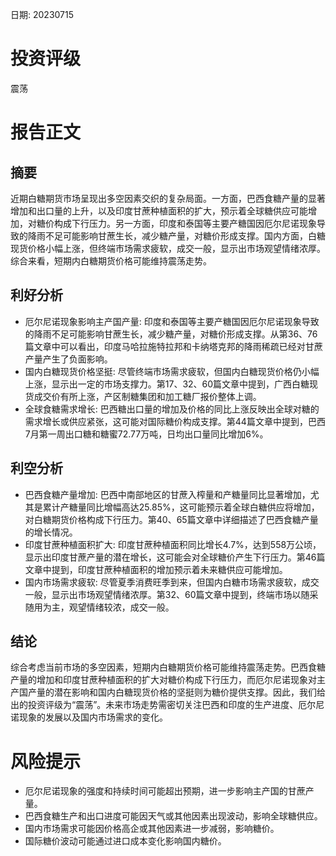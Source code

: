 
日期: 20230715

# 投资评级

震荡

# 报告正文

## 摘要

近期白糖期货市场呈现出多空因素交织的复杂局面。一方面，巴西食糖产量的显著增加和出口量的上升，以及印度甘蔗种植面积的扩大，预示着全球糖供应可能增加，对糖价构成下行压力。另一方面，印度和泰国等主要产糖国因厄尔尼诺现象导致的降雨不足可能影响甘蔗生长，减少糖产量，对糖价形成支撑。国内方面，白糖现货价格小幅上涨，但终端市场需求疲软，成交一般，显示出市场观望情绪浓厚。综合来看，短期内白糖期货价格可能维持震荡走势。

## 利好分析

* 厄尔尼诺现象影响主产国产量: 印度和泰国等主要产糖国因厄尔尼诺现象导致的降雨不足可能影响甘蔗生长，减少糖产量，对糖价形成支撑。从第36、76篇文章中可以看出，印度马哈拉施特拉邦和卡纳塔克邦的降雨稀疏已经对甘蔗产量产生了负面影响。
* 国内白糖现货价格坚挺: 尽管终端市场需求疲软，但国内白糖现货价格仍小幅上涨，显示出一定的市场支撑力。第17、32、60篇文章中提到，广西白糖现货成交价有所上涨，产区制糖集团和加工糖厂报价整体上调。
* 全球食糖需求增长: 巴西糖出口量的增加及价格的同比上涨反映出全球对糖的需求增长或供应紧张，这可能对国际糖价构成支撑。第44篇文章中提到，巴西7月第一周出口糖和糖蜜72.77万吨，日均出口量同比增加6%。

## 利空分析

* 巴西食糖产量增加: 巴西中南部地区的甘蔗入榨量和产糖量同比显著增加，尤其是累计产糖量同比增幅高达25.85%，这可能预示着全球白糖供应将增加，对白糖期货价格构成下行压力。第40、65篇文章中详细描述了巴西食糖产量的增长情况。
* 印度甘蔗种植面积扩大: 印度甘蔗种植面积同比增长4.7%，达到558万公顷，显示出印度甘蔗产量的潜在增长，这可能会对全球糖价产生下行压力。第46篇文章中提到，印度甘蔗种植面积的增加预示着未来糖供应可能增加。
* 国内市场需求疲软: 尽管夏季消费旺季到来，但国内白糖市场需求疲软，成交一般，显示出市场观望情绪浓厚。第32、60篇文章中提到，终端市场以随采随用为主，观望情绪较浓，成交一般。

## 结论

综合考虑当前市场的多空因素，短期内白糖期货价格可能维持震荡走势。巴西食糖产量的增加和印度甘蔗种植面积的扩大对糖价构成下行压力，而厄尔尼诺现象对主产国产量的潜在影响和国内白糖现货价格的坚挺则为糖价提供支撑。因此，我们给出的投资评级为“震荡”。未来市场走势需密切关注巴西和印度的生产进度、厄尔尼诺现象的发展以及国内市场需求的变化。

# 风险提示

* 厄尔尼诺现象的强度和持续时间可能超出预期，进一步影响主产国的甘蔗产量。
* 巴西食糖生产和出口进度可能因天气或其他因素出现波动，影响全球糖供应。
* 国内市场需求可能因价格高企或其他因素进一步减弱，影响糖价。
* 国际糖价波动可能通过进口成本变化影响国内糖价。
